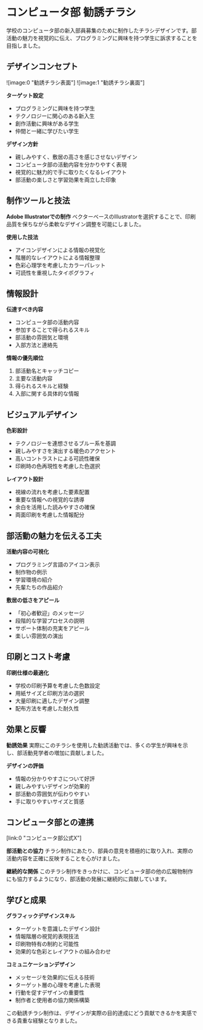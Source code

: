 # コンピュータ部 勧誘チラシ

学校のコンピュータ部の新入部員募集のために制作したチラシデザインです。部活動の魅力を視覚的に伝え、プログラミングに興味を持つ学生に訴求することを目指しました。

## デザインコンセプト

![image:0 "勧誘チラシ表面"]
![image:1 "勧誘チラシ裏面"]

**ターゲット設定**

- プログラミングに興味を持つ学生
- テクノロジーに関心のある新入生
- 創作活動に興味がある学生
- 仲間と一緒に学びたい学生

**デザイン方針**

- 親しみやすく、敷居の高さを感じさせないデザイン
- コンピュータ部の活動内容を分かりやすく表現
- 視覚的に魅力的で手に取りたくなるレイアウト
- 部活動の楽しさと学習効果を両立した印象

## 制作ツールと技法

**Adobe Illustratorでの制作**
ベクターベースのIllustratorを選択することで、印刷品質を保ちながら柔軟なデザイン調整を可能にしました。

**使用した技法**

- アイコンデザインによる情報の視覚化
- 階層的なレイアウトによる情報整理
- 色彩心理学を考慮したカラーパレット
- 可読性を重視したタイポグラフィ

## 情報設計

**伝達すべき内容**

- コンピュータ部の活動内容
- 参加することで得られるスキル
- 部活動の雰囲気と環境
- 入部方法と連絡先

**情報の優先順位**

1. 部活動名とキャッチコピー
2. 主要な活動内容
3. 得られるスキルと経験
4. 入部に関する具体的な情報

## ビジュアルデザイン

**色彩設計**

- テクノロジーを連想させるブルー系を基調
- 親しみやすさを演出する暖色のアクセント
- 高いコントラストによる可読性確保
- 印刷時の色再現性を考慮した色選択

**レイアウト設計**

- 視線の流れを考慮した要素配置
- 重要な情報への視覚的な誘導
- 余白を活用した読みやすさの確保
- 両面印刷を考慮した情報配分

## 部活動の魅力を伝える工夫

**活動内容の可視化**

- プログラミング言語のアイコン表示
- 制作物の例示
- 学習環境の紹介
- 先輩たちの作品紹介

**敷居の低さをアピール**

- 「初心者歓迎」のメッセージ
- 段階的な学習プロセスの説明
- サポート体制の充実をアピール
- 楽しい雰囲気の演出

## 印刷とコスト考慮

**印刷仕様の最適化**

- 学校の印刷予算を考慮した色数設定
- 用紙サイズと印刷方法の選択
- 大量印刷に適したデザイン調整
- 配布方法を考慮した耐久性

## 効果と反響

**勧誘効果**
実際にこのチラシを使用した勧誘活動では、多くの学生が興味を示し、部活動見学者の増加に貢献しました。

**デザインの評価**

- 情報の分かりやすさについて好評
- 親しみやすいデザインが効果的
- 部活動の雰囲気が伝わりやすい
- 手に取りやすいサイズと質感

## コンピュータ部との連携

[link:0 "コンピュータ部公式X"]

**部活動との協力**
チラシ制作にあたり、部員の意見を積極的に取り入れ、実際の活動内容を正確に反映することを心がけました。

**継続的な関係**
このチラシ制作をきっかけに、コンピュータ部の他の広報物制作にも協力するようになり、部活動の発展に継続的に貢献しています。

## 学びと成果

**グラフィックデザインスキル**

- ターゲットを意識したデザイン設計
- 情報階層の視覚的表現技法
- 印刷物特有の制約と可能性
- 効果的な色彩とレイアウトの組み合わせ

**コミュニケーションデザイン**

- メッセージを効果的に伝える技術
- ターゲット層の心理を考慮した表現
- 行動を促すデザインの重要性
- 制作者と使用者の協力関係構築

この勧誘チラシ制作は、デザインが実際の目的達成にどう貢献できるかを実感できる貴重な経験となりました。
